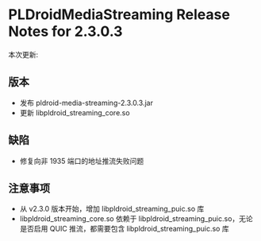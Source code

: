 # PLDroidMediaStreaming Release Notes for 2.3.0.3

本次更新:

## 版本

- 发布 pldroid-media-streaming-2.3.0.3.jar
- 更新 libpldroid_streaming_core.so

## 缺陷

- 修复向非 1935 端口的地址推流失败问题

## 注意事项

- 从 v2.3.0 版本开始，增加 libpldroid_streaming_puic.so 库
- libpldroid_streaming_core.so 依赖于 libpldroid_streaming_puic.so，无论是否启用 QUIC 推流，都需要包含 libpldroid_streaming_puic.so 库